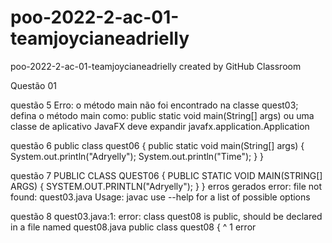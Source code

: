 # poo-2022-2-ac-01-teamjoycianeadrielly
poo-2022-2-ac-01-teamjoycianeadrielly created by GitHub Classroom

Questão 01

questão 5
Erro: o método main não foi encontrado na classe quest03; defina o método main como:
   public static void main(String[] args)
ou uma classe de aplicativo JavaFX deve expandir javafx.application.Application


questão 6
public class quest06 {
    public static void main(String[] args) {
        System.out.println("Adryelly");
        System.out.println("Time");
    }
}



questão 7
PUBLIC CLASS QUEST06 {
    PUBLIC STATIC VOID MAIN(STRING[] ARGS) {
        SYSTEM.OUT.PRINTLN("Adryelly");
    }
}
erros gerados
error: file not found: quest03.java
Usage: javac <options> <source files>
use --help for a list of possible options


questão 8
quest03.java:1: error: class quest08 is public, should be declared in a file named quest08.java
public class quest08 {
         ^
1 error

